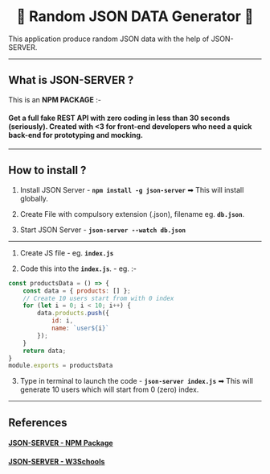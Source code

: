 <h1 align="center">🔸 Random JSON DATA Generator 🔸</h1>
This application produce random JSON data with the help of JSON-SERVER.

***

## What is JSON-SERVER ?
This is an **NPM PACKAGE** :- 

#### **Get a full fake REST API with zero coding in less than 30 seconds (seriously). Created with <3 for front-end developers who need a quick back-end for prototyping and mocking.**

***

## How to install ?

1. Install JSON Server
        - **`npm install -g json-server`** ➡ This will install globally.

2. Create File with compulsory extension (.json), filename eg.  **`db.json`**.
   
3. Start JSON Server
       - **`json-server --watch db.json`**

***

1. Create JS file 
        - eg. **`index.js`**

2. Code this into the **`index.js`**.
        - eg. :-
```js
const productsData = () => {
    const data = { products: [] };
    // Create 10 users start from with 0 index
    for (let i = 0; i < 10; i++) {
        data.products.push({ 
            id: i,
            name: `user${i}`
        });
    }
    return data;
}
module.exports = productsData
```
3. Type in terminal to launch the code 
        - **`json-server index.js`** ➡ This will generate 10 users which will start from 0 (zero) index.

***

## References
#### [JSON-SERVER - NPM Package](https://www.npmjs.com/package/json-server)
#### [JSON-SERVER - W3Schools](https://www.w3schools.com/js/js_json_server.asp)
